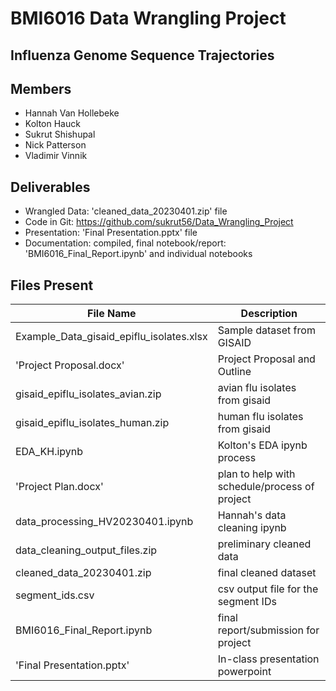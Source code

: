 # BMI6016 Data Wrangling Project
## Influenza Genome Sequence Trajectories

## Members

- Hannah Van Hollebeke
- Kolton Hauck
- Sukrut Shishupal
- Nick Patterson
- Vladimir Vinnik

## Deliverables

- Wrangled Data: 'cleaned_data_20230401.zip' file
- Code in Git: https://github.com/sukrut56/Data_Wrangling_Project
- Presentation: 'Final Presentation.pptx' file
- Documentation: compiled, final notebook/report: 'BMI6016_Final_Report.ipynb' and individual notebooks


## Files Present

| File Name                                 | Description                    |
| ----------------------------------------- | ------------------------------ |
| Example_Data_gisaid_epiflu_isolates.xlsx  | Sample dataset from GISAID     |
| 'Project Proposal.docx'                   | Project Proposal and Outline   |
| gisaid_epiflu_isolates_avian.zip          | avian flu isolates from gisaid |
| gisaid_epiflu_isolates_human.zip          | human flu isolates from gisaid |
| EDA_KH.ipynb | Kolton's EDA ipynb process |
| 'Project Plan.docx' | plan to help with schedule/process of project |
| data_processing_HV20230401.ipynb | Hannah's data cleaning ipynb |
| data_cleaning_output_files.zip | preliminary cleaned data |
| cleaned_data_20230401.zip | final cleaned dataset |
| segment_ids.csv | csv output file for the segment IDs |
| BMI6016_Final_Report.ipynb | final report/submission for project|
| 'Final Presentation.pptx' | In-class presentation powerpoint |

